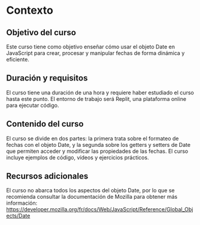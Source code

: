 # **Contexto**

## Objetivo del curso
Este curso tiene como objetivo enseñar cómo usar el objeto Date en JavaScript para crear, procesar y manipular fechas de forma dinámica y eficiente.

## Duración y requisitos
El curso tiene una duración de una hora y requiere haber estudiado el curso hasta este punto. El entorno de trabajo será Replit, una plataforma online para ejecutar código.

## Contenido del curso
El curso se divide en dos partes: la primera trata sobre el formateo de fechas con el objeto Date, y la segunda sobre los getters y setters de Date que permiten acceder y modificar las propiedades de las fechas. El curso incluye ejemplos de código, vídeos y ejercicios prácticos.

## Recursos adicionales
El curso no abarca todos los aspectos del objeto Date, por lo que se recomienda consultar la documentación de Mozilla para obtener más información: https://developer.mozilla.org/fr/docs/Web/JavaScript/Reference/Global_Objects/Date